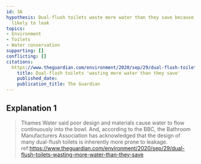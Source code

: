 ```yaml
---
id: 3A
hypothesis: Dual-flush toilets waste more water than they save because they are more
  likely to leak
topics:
- Environment
- Toilets
- Water conservation
supporting: []
conflicting: []
citations:
  https://www.theguardian.com/environment/2020/sep/29/dual-flush-toilets-wasting-more-water-than-they-save:
    title: Dual-flush toilets 'wasting more water than they save'
    published_date: 
    publication_title: The Guardian
---
```

## Explanation 1

> Thames Water said poor design and materials cause water to flow continuously into the bowl. And, according to the BBC, the Bathroom Manufacturers Association has acknowledged that the design of many dual-flush toilets is inherently more prone to leakage.
> ref:https://www.theguardian.com/environment/2020/sep/29/dual-flush-toilets-wasting-more-water-than-they-save
